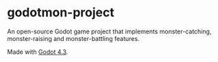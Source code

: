 # godotmon-project
An open-source Godot game project that implements monster-catching, monster-raising and monster-battling features.

Made with [Godot 4.3](https://godotengine.org).
